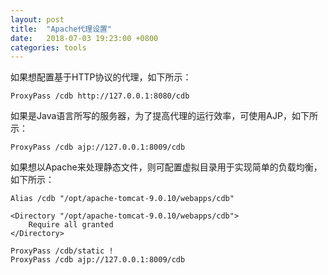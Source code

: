 ```yaml
---
layout: post
title:  "Apache代理设置"
date:   2018-07-03 19:23:00 +0800
categories: tools
---  
```


如果想配置基于HTTP协议的代理，如下所示：  

```text
ProxyPass /cdb http://127.0.0.1:8080/cdb
```  

如果是Java语言所写的服务器，为了提高代理的运行效率，可使用AJP，如下所示：  
```text
ProxyPass /cdb ajp://127.0.0.1:8009/cdb
```  

如果想以Apache来处理静态文件，则可配置虚拟目录用于实现简单的负载均衡，如下所示：    
```text
Alias /cdb "/opt/apache-tomcat-9.0.10/webapps/cdb"

<Directory "/opt/apache-tomcat-9.0.10/webapps/cdb">
    Require all granted
</Directory>

ProxyPass /cdb/static !
ProxyPass /cdb ajp://127.0.0.1:8009/cdb
```
